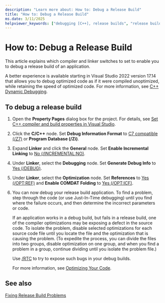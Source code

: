 ```yaml
---
description: "Learn more about: How to: Debug a Release Build"
title: "How to: Debug a Release Build"
ms.date: 3/11/2025
helpviewer_keywords: ["debugging [C++], release builds", "release builds, debugging"]
---
```

# How to: Debug a Release Build

This article explains which compiler and linker switches to set to enable you to debug a release build of an application.

A better experience is available starting in Visual Studio 2022 version 17.14 that allows you to debug optimized code as if it were compiled unoptimized, while retaining the speed of optimized code. For more information, see [C++ Dynamic Debugging](/visualstudio/debugger/dynamic-deopt.md).

## To debug a release build

1. Open the **Property Pages** dialog box for the project. For details, see [Set C++ compiler and build properties in Visual Studio](working-with-project-properties.md).
1. Click the **C/C++** node. Set **Debug Information Format** to [C7 compatible (/Z7)](reference/z7-zi-zi-debug-information-format.md) or **Program Database (/Zi)**.
1. Expand **Linker** and click the **General** node. Set **Enable Incremental Linking** to [No (/INCREMENTAL:NO)](reference/incremental-link-incrementally.md).
1. Under **Linker**, select the **Debugging** node. Set **Generate Debug Info** to [Yes (/DEBUG)](reference/debug-generate-debug-info.md).
1. Under **Linker**, select the **Optimization** node. Set **References** to [Yes (/OPT:REF)](reference/opt-optimizations.md) and **Enable COMDAT Folding** to [Yes (/OPT:ICF)](reference/opt-optimizations.md).
1. You can now debug your release build application. To find a problem, step through the code (or use Just-In-Time debugging) until you find where the failure occurs, and then determine the incorrect parameters or code.

   If an application works in a debug build, but fails in a release build, one of the compiler optimizations may be exposing a defect in the source code. To isolate the problem, disable selected optimizations for each source code file until you locate the file and the optimization that is causing the problem. (To expedite the process, you can divide the files into two groups, disable optimization on one group, and when you find a problem in a group, continue dividing until you isolate the problem file.)

   Use [/RTC](reference/rtc-run-time-error-checks.md) to try to expose such bugs in your debug builds.

   For more information, see [Optimizing Your Code](optimizing-your-code.md).

## See also

[Fixing Release Build Problems](fixing-release-build-problems.md)
